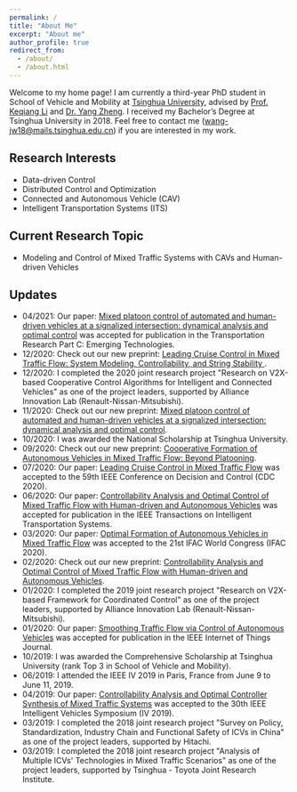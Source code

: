```yaml
---
permalink: /
title: "About Me"
excerpt: "About me"
author_profile: true
redirect_from: 
  - /about/
  - /about.html
---
```


Welcome to my home page! I am currently a third-year PhD student in School of Vehicle and Mobility at [Tsinghua University](https://www.tsinghua.edu.cn/publish/thu2018en/index.html), advised by [Prof. Keqiang Li](https://scholar.google.com/citations?user=x58fnLQAAAAJ&hl=en&oi=ao) and [Dr. Yang Zheng](https://zhengy09.github.io/index.html). I received my Bachelor’s Degree at Tsinghua University in 2018. Feel free to contact me (wang-jw18@mails.tsinghua.edu.cn) if you are interested in my work.

<!--Click [here](https://zzz14.github.io/files/CV-Zizhao.pdf) to view my up-to-date CV.-->

## Research Interests

- Data-driven Control
- Distributed Control and Optimization
- Connected and Autonomous Vehicle (CAV)
- Intelligent Transportation Systems (ITS)

## Current Research Topic

- Modeling and Control of Mixed Traffic Systems with CAVs and Human-driven Vehicles

## Updates

- 04/2021: Our paper: [Mixed platoon control of automated and human-driven vehicles at a signalized intersection: dynamical analysis and optimal control](https://wangjw18.github.io/publication/2020-arXiv-intersection) was accepted for publication in the Transportation Research Part C: Emerging Technologies.
- 12/2020: Check out our new preprint: [Leading Cruise Control in Mixed Traffic Flow: System Modeling, Controllability, and String Stability
](https://wangjw18.github.io/publication/2020-arXiv-lcc).
- 12/2020: I completed the 2020 joint research project "Research on V2X-based Cooperative Control Algorithms for Intelligent and Connected Vehicles" as one of the project leaders, supported by Alliance Innovation Lab (Renault-Nissan-Mitsubishi).
- 11/2020: Check out our new preprint: [Mixed platoon control of automated and human-driven vehicles at a signalized intersection: dynamical analysis and optimal control](https://wangjw18.github.io/publication/2020-arXiv-intersection).
- 10/2020: I was awarded the National Scholarship at Tsinghua University.
- 09/2020: Check out our new preprint: [Cooperative Formation of Autonomous Vehicles in Mixed Traffic Flow: Beyond Platooning](https://wangjw18.github.io/publication/2020-arXiv).
- 07/2020: Our paper: [Leading Cruise Control in Mixed Traffic Flow](https://wangjw18.github.io/publication/2020-CDC) was accepted to the 59th IEEE Conference on Decision and Control (CDC 2020).
- 06/2020: Our paper: [Controllability Analysis and Optimal Control of Mixed Traffic Flow with Human-driven and Autonomous Vehicles](https://wangjw18.github.io/publication/2020-TITS) was accepted for publication in the IEEE Transactions on Intelligent Transportation Systems.
- 03/2020: Our paper: [Optimal Formation of Autonomous Vehicles in Mixed Traffic Flow](https://wangjw18.github.io/publication/2020-IFAC) was accepted to the 21st IFAC World Congress (IFAC 2020).
- 02/2020: Check out our new preprint: [Controllability Analysis and Optimal Control of Mixed Traffic Flow with Human-driven and Autonomous Vehicles](https://wangjw18.github.io/publication/2020-TITS).
- 01/2020: I completed the 2019 joint research project "Research on V2X-based Framework for Coordinated Control" as one of the project leaders, supported by Alliance Innovation Lab (Renault-Nissan-Mitsubishi).  
- 01/2020: Our paper: [Smoothing Traffic Flow via Control of Autonomous Vehicles](https://wangjw18.github.io/publication/2020-iotj) was accepted for publication in the IEEE Internet of Things Journal.
- 10/2019: I was awarded the Comprehensive Scholarship at Tsinghua University (rank Top 3 in School of Vehicle and Mobility).
- 06/2019: I attended the IEEE IV 2019 in Paris, France from June 9 to June 11, 2019. 
- 04/2019: Our paper: [Controllability Analysis and Optimal Controller Synthesis of Mixed Traffic Systems](https://wangjw18.github.io/publication/2019-IV) was accepted to the 30th IEEE Intelligent Vehicles Symposium (IV 2019).
- 03/2019: I completed the 2018 joint research project "Survey on Policy, Standardization, Industry Chain and Functional Safety of ICVs in China" as one of the project leaders, supported by Hitachi.
- 03/2019: I completed the 2018 joint research project "Analysis of Multiple ICVs' Technologies in Mixed Traffic Scenarios" as one of the project leaders, supported by Tsinghua - Toyota Joint Research Institute.
